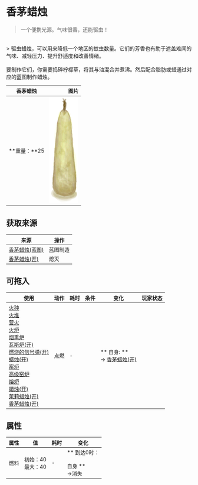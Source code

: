 # 香茅蜡烛  
> 一个便携光源。气味很香，还能驱虫！  
<br>  
> 驱虫蜡烛，可以用来降低一个地区的蚊虫数量。它们的芳香也有助于遮盖难闻的气味、减轻压力、提升舒适度和改善情绪。<br><br>要制作它们，你需要捣碎柠檬草，将其与油混合并煮沸。然后配合脂肪或蜡通过对应的蓝图制作蜡烛。  
  
  香茅蜡烛  |   图片   
 ----  |  ----:   
 **重量：**25  |  <img decoding="async" src="Sprite/CandleOffCitronella.png" href="a.md" style="max-width:300px;max-height:300px;">   
  
## 获取来源  
来源  |  操作  
----  |  ----  
[香茅蜡烛(蓝图)](Bp_CandlesCitronella.md)  |  蓝图制造  
[香茅蜡烛(开)](CandleCitronellaOn.md)  |  熄灭  
## 可拖入  
使用  |  动作  |  耗时  |  条件  |  变化  |  玩家状态  
----  |  ----  |  ----  |  ----  |  ----  |  ----  
[火种](TinderLit.md)<br>[火堆](Fire.md)<br>[营火](Campfire.md)<br>[火炉](Stove.md)<br>[烟熏炉](Smoker.md)<br>[瓦斯炉(开)](GasCookerOn.md)<br>[燃烧的信号弹(开)](FlareHandOn.md)<br>[蜡烛(开)](CandleOn.md)<br>[窑炉](Kiln.md)<br>[高级窑炉](KilnAdvanced.md)<br>[熔炉](Forge.md)<br>[蜡烛(开)](CandleOn.md)<br>[茉莉蜡烛(开)](CandleJasmineOn.md)<br>[香茅蜡烛(开)](CandleCitronellaOn.md)  |  点燃<br>  |  -  |    |  ** 自身: **<br>→ [香茅蜡烛(开)](CandleCitronellaOn.md)  |    
## 属性   
属性  |  值  |  耗时  |  变化  
----  |  ----  |  ----  |  ----  
燃料  |  初始：40<br>最大：40  |  -  |  ** 到达0时： **<br><br>** 自身 **<br>→消失  


<script>document.title="香茅蜡烛 - 卡牌生存百科 Card Survival Wiki";</script>